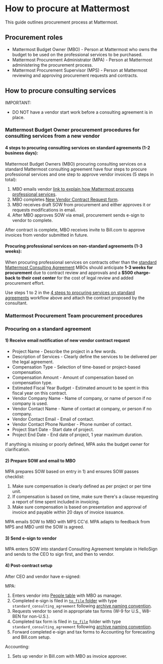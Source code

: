 # How to procure at Mattermost 

This guide outlines procurement process at Mattermost. 

## Procurement roles 

- Mattermost Budget Owner (MBO) - Person at Mattermost who owns the budget to be used on the professional services to be purchased. 
- Mattermost Procurement Administrator (MPA) - Person at Mattermost administering the procurement process.
- Mattermost Procurement Supervisor (MPS) - Person at Mattermost reviewing and approving procurement requests and contracts. 

## How to procure consulting services 

IMPORTANT: 
- DO NOT have a vendor start work before a consulting agreement is in place. 

### Mattermost Budget Owner procurement procedures for consulting services from a new vendor 

#### 4 steps to procuring consulting services on standard agreements (1-2 business days): 

Mattermost Budget Owners (MBO) procuring consulting services on a standard Mattermost consulting agreement have four steps to procure professional services and one step to approve vendor invoices (5 steps in total): 

1. MBO emails vendor [link to explain how Mattermost procures professional services](https://docs.google.com/document/u/1/d/1G4wFLq_wHHEDJ-hrv5Kmu022mFJgh3rJ4-glM0W6riI/edit#heading=h.cw54xe8enb2k). 
2. MBO completes [New Vendor Contract Request form](https://airtable.com/shr4eYHbYRrI1S0Dn).
3. MBO receives draft SOW from procurement and either approves it or requests modifications in email.  
4. After MBO approves SOW via email, procurement sends e-sign to vendor to complete. 

After contract is complete, MBO receives invite to Bill.com to approve invoices from vendor submitted in future. 

#### Procuring professional services on non-standard agreements (1-3 weeks): 

When procuring professional services on contracts other than the [standard Mattermost Consulting Agreement](https://drive.google.com/file/d/0B1HOWxVUGSg8X1NscE00S0xpM2M/view) MBOs should anticipate **1-3 weeks for procurement** due to contract review and approvals and a **$500 charge-back to their cost center** for the cost of legal review and added procurement effort. 

Use steps 1 to 2 in the [4 steps to procuring services on standard agreements](4-steps-to-procuring-services-on-standard-agreements) workflow above and attach the contract proposed by the consultant. 

### Mattermost Procurement Team procurement procedures 

### Procuring on a standard agreement 

#### 1) Receive email notification of new vendor contract request

- Project Name - Describe the project in a few words.
- Description of Services - Clearly define the services to be delivered per the legal agreement. 
- Compensation Type - Selection of time-based or project-based compensation. 
- Compensation Amount - Amount of compensation based on compensation type. 
- Estimated Fiscal Year Budget - Estimated amount to be spent in this fiscal year on this contract.    
- Vendor Company Name -  Name of company, or name of person if no company is used. 
- Vendor Contact Name -  Name of contact at company, or person if no company. 
- Vendor Contact Email - Email of contact.
- Vendor Contact Phone Number - Phone number of contact. 
- Project Start Date - Start date of project.
- Project End Date - End date of project, 1 year maximum duration. 

If anything is missing or poorly defined, MPA asks the budget owner for clarification. 

#### 2) Prepare SOW and email to MBO 

MPA prepares SOW based on entry in 1) and ensures SOW passes checklist: 

1. Make sure compensation is clearly defined as per project or per time unit. 
2. If compensation is based on time, make sure there's a clause requesting a report of time spent included in invoicing.  
3. Make sure compensation is based on presentation and approval of invoice and payable within 20 days of invoice issuance.

MPA emails SOW to MBO with MPS CC'd. MPA adapts to feedback from MPS and MBO until the SOW is agreed. 

#### 3) Send e-sign to vendor 

MPA enters SOW into standard Consulting Agreement template in HelloSign and sends to the CEO to sign first, and then to vendor. 

#### 4) Post-contract setup 

After CEO and vendor have e-signed: 

MPA: 

1. Enters vendor into [People table](https://airtable.com/shrgGhQH3Zr5RNt6M) with MBO as manager. 
2. Completed e-sign is filed in [`to_file` folder](https://mattermost.app.box.com/folder/64764064631) with type `standard_consulting_agreement` following [archive naming convention](https://github.com/mattermost/mattermost-handbook/blob/master/source/guides/archives.md#file-archive-naming-convention). 
3. Requests vendor to send in appropriate tax forms (W-9 for U.S., W8-BEN for non-U.S.).
4. Completed tax form is filed in [`to_file`](https://mattermost.app.box.com/folder/64764064631) folder with type `standard_consulting_agreement` following [archive naming convention](https://github.com/mattermost/mattermost-handbook/blob/master/source/guides/archives.md#file-archive-naming-convention). 
5. Forward completed e-sign and tax forms to Accounting for forecasting and Bill.com setup. 

Accounting: 

1. Sets up vendor in Bill.com with MBO as invoice approver. 




